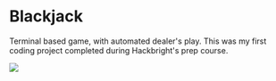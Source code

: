 # Blackjack
Terminal based game, with automated dealer's play. This was my first coding project completed during Hackbright's prep course.

![](https://gfycat.com/delayedclassicalligatorgar.gif)

